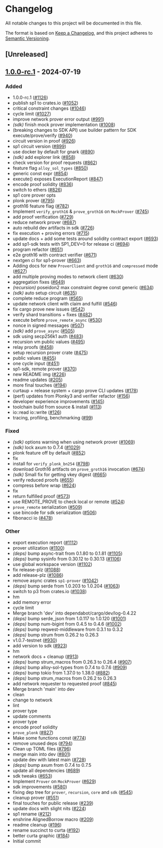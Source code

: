 # Changelog

All notable changes to this project will be documented in this file.

The format is based on [Keep a Changelog](https://keepachangelog.com/en/1.0.0/),
and this project adheres to [Semantic Versioning](https://semver.org/spec/v2.0.0.html).

## [Unreleased]

## [1.0.0-rc.1](https://github.com/succinctlabs/sp1/compare/sp1-sdk-v0.0.2-test...sp1-sdk-v1.0.0-rc.1) - 2024-07-19

### Added

- 1.0.0-rc.1 ([#1126](https://github.com/succinctlabs/sp1/pull/1126))
- publish sp1 to crates.io ([#1052](https://github.com/succinctlabs/sp1/pull/1052))
- critical constraint changes ([#1046](https://github.com/succinctlabs/sp1/pull/1046))
- cycle limit ([#1027](https://github.com/succinctlabs/sp1/pull/1027))
- improve network prover error output ([#991](https://github.com/succinctlabs/sp1/pull/991))
- _(sdk)_ finish mock prover implementation ([#1008](https://github.com/succinctlabs/sp1/pull/1008))
- (breaking changes to SDK API) use builder pattern for SDK execute/prove/verify ([#940](https://github.com/succinctlabs/sp1/pull/940))
- circuit version in proof ([#926](https://github.com/succinctlabs/sp1/pull/926))
- sp1 circuit version ([#899](https://github.com/succinctlabs/sp1/pull/899))
- use docker by default for gnark ([#890](https://github.com/succinctlabs/sp1/pull/890))
- _(sdk)_ add explorer link ([#858](https://github.com/succinctlabs/sp1/pull/858))
- check version for proof requests ([#862](https://github.com/succinctlabs/sp1/pull/862))
- feature flag `alloy_sol_types` ([#850](https://github.com/succinctlabs/sp1/pull/850))
- generic const expr ([#854](https://github.com/succinctlabs/sp1/pull/854))
- execute() exposes ExecutionReport ([#847](https://github.com/succinctlabs/sp1/pull/847))
- encode proof solidity ([#836](https://github.com/succinctlabs/sp1/pull/836))
- switch to ethers ([#826](https://github.com/succinctlabs/sp1/pull/826))
- sp1 core prover opts
- plonk prover ([#795](https://github.com/succinctlabs/sp1/pull/795))
- groth16 feature flag ([#782](https://github.com/succinctlabs/sp1/pull/782))
- Implement `verify_groth16` & `prove_groth16` on `MockProver` ([#745](https://github.com/succinctlabs/sp1/pull/745))
- add proof verification ([#729](https://github.com/succinctlabs/sp1/pull/729))
- reduce network prover ([#687](https://github.com/succinctlabs/sp1/pull/687))
- auto rebuild dev artifacts in sdk ([#726](https://github.com/succinctlabs/sp1/pull/726))
- fix execution + proving errors ([#715](https://github.com/succinctlabs/sp1/pull/715))
- update docs + add some tests around solidity contract export ([#693](https://github.com/succinctlabs/sp1/pull/693))
- add sp1-sdk tests with SP1_DEV=0 for release ci ([#694](https://github.com/succinctlabs/sp1/pull/694))
- program refactor ([#651](https://github.com/succinctlabs/sp1/pull/651))
- e2e groth16 with contract verifier ([#671](https://github.com/succinctlabs/sp1/pull/671))
- nextgen ci for sp1-prover ([#663](https://github.com/succinctlabs/sp1/pull/663))
- Adding docs for new `ProverClient` and `groth16` and `compressed` mode ([#627](https://github.com/succinctlabs/sp1/pull/627))
- add multiple proving modes to network client ([#630](https://github.com/succinctlabs/sp1/pull/630))
- aggregation fixes ([#649](https://github.com/succinctlabs/sp1/pull/649))
- _(recursion)_ poseidon2 max constraint degree const generic ([#634](https://github.com/succinctlabs/sp1/pull/634))
- _(sdk)_ auto setup circuit ([#635](https://github.com/succinctlabs/sp1/pull/635))
- complete reduce program ([#565](https://github.com/succinctlabs/sp1/pull/565))
- update network client with claim and fulfill ([#546](https://github.com/succinctlabs/sp1/pull/546))
- fix cargo prove new issues ([#542](https://github.com/succinctlabs/sp1/pull/542))
- verify shard transitions + fixes ([#482](https://github.com/succinctlabs/sp1/pull/482))
- execute before `prove_remote_async` ([#530](https://github.com/succinctlabs/sp1/pull/530))
- nonce in signed messages ([#507](https://github.com/succinctlabs/sp1/pull/507))
- _(sdk)_ add `prove_async` ([#505](https://github.com/succinctlabs/sp1/pull/505))
- sdk using secp256k1 auth ([#483](https://github.com/succinctlabs/sp1/pull/483))
- recursion vm public values ([#495](https://github.com/succinctlabs/sp1/pull/495))
- relay proofs ([#458](https://github.com/succinctlabs/sp1/pull/458))
- setup recursion prover crate ([#475](https://github.com/succinctlabs/sp1/pull/475))
- public values ([#455](https://github.com/succinctlabs/sp1/pull/455))
- one cycle input ([#451](https://github.com/succinctlabs/sp1/pull/451))
- sp1-sdk, remote prover ([#370](https://github.com/succinctlabs/sp1/pull/370))
- new README img ([#226](https://github.com/succinctlabs/sp1/pull/226))
- readme updates ([#205](https://github.com/succinctlabs/sp1/pull/205))
- more final touches ([#194](https://github.com/succinctlabs/sp1/pull/194))
- curtaup + release system + cargo prove CLI updates ([#178](https://github.com/succinctlabs/sp1/pull/178))
- (perf) updates from Plonky3 and verifier refactor ([#156](https://github.com/succinctlabs/sp1/pull/156))
- developer experience improvements ([#145](https://github.com/succinctlabs/sp1/pull/145))
- toolchain build from source & install ([#113](https://github.com/succinctlabs/sp1/pull/113))
- io::read io::write ([#126](https://github.com/succinctlabs/sp1/pull/126))
- tracing, profiling, benchmarking ([#99](https://github.com/succinctlabs/sp1/pull/99))

### Fixed

- _(sdk)_ options warning when using network prover ([#1069](https://github.com/succinctlabs/sp1/pull/1069))
- _(sdk)_ lock axum to 0.7.4 ([#1029](https://github.com/succinctlabs/sp1/pull/1029))
- plonk feature off by default ([#852](https://github.com/succinctlabs/sp1/pull/852))
- fix
- install for `verify_plonk_bn254` ([#798](https://github.com/succinctlabs/sp1/pull/798))
- download Groth16 artifacts on `prove_groth16` invocation ([#674](https://github.com/succinctlabs/sp1/pull/674))
- _(sdk)_ Small fix for getting vkey digest ([#665](https://github.com/succinctlabs/sp1/pull/665))
- verify reduced proofs ([#655](https://github.com/succinctlabs/sp1/pull/655))
- compress before wrap ([#624](https://github.com/succinctlabs/sp1/pull/624))
- fix
- return fulfilled proof ([#573](https://github.com/succinctlabs/sp1/pull/573))
- use REMOTE_PROVE to check local or remote ([#524](https://github.com/succinctlabs/sp1/pull/524))
- `prove_remote` serialization ([#509](https://github.com/succinctlabs/sp1/pull/509))
- use bincode for sdk serialization ([#506](https://github.com/succinctlabs/sp1/pull/506))
- fibonacci io ([#478](https://github.com/succinctlabs/sp1/pull/478))

### Other

- export execution report ([#1112](https://github.com/succinctlabs/sp1/pull/1112))
- prover utilization ([#1100](https://github.com/succinctlabs/sp1/pull/1100))
- _(deps)_ bump async-trait from 0.1.80 to 0.1.81 ([#1105](https://github.com/succinctlabs/sp1/pull/1105))
- _(deps)_ bump sysinfo from 0.30.12 to 0.30.13 ([#1106](https://github.com/succinctlabs/sp1/pull/1106))
- use global workspace version ([#1102](https://github.com/succinctlabs/sp1/pull/1102))
- fix release-plz ([#1088](https://github.com/succinctlabs/sp1/pull/1088))
- add release-plz ([#1086](https://github.com/succinctlabs/sp1/pull/1086))
- remove async crates `sp1-prover` ([#1042](https://github.com/succinctlabs/sp1/pull/1042))
- _(deps)_ bump serde from 1.0.203 to 1.0.204 ([#1063](https://github.com/succinctlabs/sp1/pull/1063))
- switch to p3 from crates.io ([#1038](https://github.com/succinctlabs/sp1/pull/1038))
- hm
- add memory error
- cycle limit
- Merge branch 'dev' into dependabot/cargo/dev/log-0.4.22
- _(deps)_ bump serde_json from 1.0.117 to 1.0.120 ([#1001](https://github.com/succinctlabs/sp1/pull/1001))
- _(deps)_ bump num-bigint from 0.4.5 to 0.4.6 ([#1002](https://github.com/succinctlabs/sp1/pull/1002))
- _(deps)_ bump reqwest-middleware from 0.3.1 to 0.3.2
- _(deps)_ bump strum from 0.26.2 to 0.26.3
- v1.0.7-testnet ([#930](https://github.com/succinctlabs/sp1/pull/930))
- add version to sdk ([#923](https://github.com/succinctlabs/sp1/pull/923))
- hm
- network docs + cleanup ([#913](https://github.com/succinctlabs/sp1/pull/913))
- _(deps)_ bump strum_macros from 0.26.3 to 0.26.4 ([#907](https://github.com/succinctlabs/sp1/pull/907))
- _(deps)_ bump alloy-sol-types from 0.7.4 to 0.7.6 ([#909](https://github.com/succinctlabs/sp1/pull/909))
- _(deps)_ bump tokio from 1.37.0 to 1.38.0 ([#882](https://github.com/succinctlabs/sp1/pull/882))
- _(deps)_ bump strum_macros from 0.26.2 to 0.26.3
- add network requester to requested proof ([#845](https://github.com/succinctlabs/sp1/pull/845))
- Merge branch 'main' into dev
- clean
- change to network
- lint
- prover type
- update comments
- prover type
- encode proof solidity
- `prove_plonk` ([#827](https://github.com/succinctlabs/sp1/pull/827))
- Make some functions const ([#774](https://github.com/succinctlabs/sp1/pull/774))
- remove unused deps ([#794](https://github.com/succinctlabs/sp1/pull/794))
- Clean up TOML files ([#796](https://github.com/succinctlabs/sp1/pull/796))
- merge main into dev ([#801](https://github.com/succinctlabs/sp1/pull/801))
- update dev with latest main ([#728](https://github.com/succinctlabs/sp1/pull/728))
- _(deps)_ bump axum from 0.7.4 to 0.7.5
- update all dependencies ([#689](https://github.com/succinctlabs/sp1/pull/689))
- sdk tweaks ([#653](https://github.com/succinctlabs/sp1/pull/653))
- Implement `Prover` on `MockProver` ([#629](https://github.com/succinctlabs/sp1/pull/629))
- sdk improvements ([#580](https://github.com/succinctlabs/sp1/pull/580))
- fixing dep tree for `prover`, `recursion`, `core` and `sdk` ([#545](https://github.com/succinctlabs/sp1/pull/545))
- cleanup prover ([#551](https://github.com/succinctlabs/sp1/pull/551))
- final touches for public release ([#239](https://github.com/succinctlabs/sp1/pull/239))
- update docs with slight nits ([#224](https://github.com/succinctlabs/sp1/pull/224))
- sp1 rename ([#212](https://github.com/succinctlabs/sp1/pull/212))
- enshrine AlignedBorrow macro ([#209](https://github.com/succinctlabs/sp1/pull/209))
- readme cleanup ([#196](https://github.com/succinctlabs/sp1/pull/196))
- rename succinct to curta ([#192](https://github.com/succinctlabs/sp1/pull/192))
- better curta graphic ([#184](https://github.com/succinctlabs/sp1/pull/184))
- Initial commit
